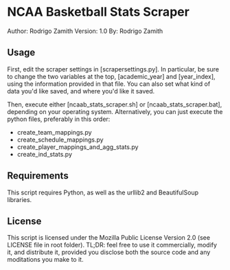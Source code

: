 NCAA Basketball Stats Scraper
=============================
Author: Rodrigo Zamith
Version: 1.0
By: Rodrigo Zamith


Usage
-----
First, edit the scraper settings in [scrapersettings.py]. In particular, be sure to change the two variables at the top, [academic_year] and [year_index], using the information provided in that file. You can also set what kind of data you'd like saved, and where you'd like it saved.

Then, execute either [ncaab_stats_scraper.sh] or [ncaab_stats_scraper.bat], depending on your operating system. Alternatively, you can just execute the python files, preferably in this order:
- create_team_mappings.py
- create_schedule_mappings.py
- create_player_mappings_and_agg_stats.py
- create_ind_stats.py


Requirements
------------
This script requires Python, as well as the urllib2 and BeautifulSoup libraries.


License
--------
This script is licensed under the Mozilla Public License Version 2.0 (see LICENSE file in root folder). TL;DR: feel free to use it commercially, modify it, and distribute it, provided you disclose both the source code and any moditations you make to it.